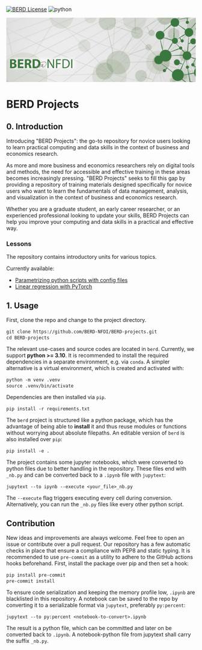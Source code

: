[![BERD License](https://img.shields.io/badge/license-BERD-yellowgreen)](https://www.berd-nfdi.de/)
![python](https://img.shields.io/badge/Python-3.10-brightgreen)

<p align="center">
<img src=assets/berd_logo.png  alt="berd logo"/>
</p>

# BERD Projects

## 0. Introduction

Introducing "BERD Projects": the go-to repository for novice users looking to learn
practical computing and data skills in the context of business and economics research.

As more and more business and economics researchers rely on digital tools and methods,
the need for accessible and effective training in these areas becomes increasingly
pressing. "BERD Projects" seeks to fill this gap by providing a repository of training
materials designed specifically for novice users who want to learn the fundamentals of
data management, analysis, and visualization in the context of business and
economics research.

Whether you are a graduate student, an early career researcher, or an experienced
professional looking to update your skills, BERD Projects can help you improve your
computing and data skills in a practical and effective way.

### Lessons

The repository contains introductory units for various topics.

Currently available:

- [Parametrizing python scripts with config files](berd/basics/configuration_tutorial_nb.ipynb)
- [Linear regression with PyTorch](berd/basics/linear_regression_nb.ipynb)

## 1. Usage

First, clone the repo and change to the project directory.

```shell
git clone https://github.com/BERD-NFDI/BERD-projects.git
cd BERD-projects
```

The relevant use-cases and source codes are located in `berd`.
Currently, we support **python >= 3.10**.
It is recommended to install the required dependencies in a separate environment, e.g.
via `conda`.
A simpler alternative is a virtual environment, which is created and activated with:

```shell
python -m venv .venv
source .venv/bin/activate
```

Dependencies are then installed via `pip`.

```shell
pip install -r requirements.txt
```

The `berd` project is structured like a python package, which has the advantage of
being able to **install** it and thus reuse modules or functions without worrying about
absolute filepaths.
An editable version of `berd` is also installed over `pip`:

```shell
pip install -e .
```

The project contains some jupyter notebooks, which were converted to python files
due to better handling in the repository.
These files end with `_nb.py` and can be converted back to a `.ipynb` file with
`jupytext`:

```shell
jupytext --to ipynb --execute <your_file>_nb.py
```

The `--execute` flag triggers executing every cell during conversion.
Alternatively, you can run the `_nb.py` files like every other python script.

## Contribution

New ideas and improvements are always welcome. Feel free to open an issue or contribute
over a pull request.
Our repository has a few automatic checks in place that ensure a compliance with PEP8 and static
typing.
It is recommended to use `pre-commit` as a utility to adhere to the GitHub actions hooks
beforehand.
First, install the package over pip and then set a hook:
```shell
pip install pre-commit
pre-commit install
```

To ensure code serialization and keeping the memory profile low, `.ipynb` are blacklisted
in this repository.
A notebook can be saved to the repo by converting it to a serializable format via
`jupytext`, preferably `py:percent`:

```shell
jupytext --to py:percent <notebook-to-convert>.ipynb
```

The result is a python file, which can be committed and later on be converted back to `.ipynb`.
A notebook-python file from jupytext shall carry the suffix `_nb.py`.
